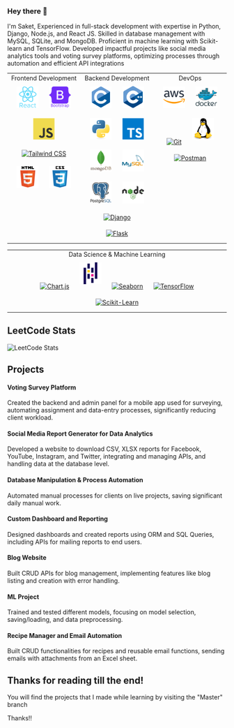 ### Hey there 👋

I'm Saket, Experienced in full-stack development with expertise in Python, Django, Node.js, and React JS. Skilled in database management with MySQL, SQLite, and MongoDB. Proficient in machine learning with Scikit-learn and TensorFlow. Developed impactful projects like social media analytics tools and voting survey platforms, optimizing processes through automation and efficient API integrations

<table><tr><td valign="top" width="33%">

<div align="center">  
  <p style="margin: auto;">
    Frontend Development
  </p>
  <a href="https://reactjs.org/" target="_blank"><img style="margin: 10px" src="https://raw.githubusercontent.com/devicons/devicon/master/icons/react/react-original-wordmark.svg" alt="React" height="50" /></a>  
  <a href="https://getbootstrap.com/docs/3.4/javascript/" target="_blank"><img style="margin: 10px" src="https://raw.githubusercontent.com/devicons/devicon/master/icons/bootstrap/bootstrap-plain-wordmark.svg" alt="Bootstrap" height="50" /></a>  
  <a href="https://developer.mozilla.org/en-US/docs/Web/JavaScript" target="_blank"><img style="margin: 10px" src="https://raw.githubusercontent.com/devicons/devicon/master/icons/javascript/javascript-original.svg" alt="JavaScript" height="50" /></a>  
  <a href="https://tailwindcss.com/" target="_blank"><img style="margin: 10px" src="https://www.vectorlogo.zone/logos/tailwindcss/tailwindcss-icon.svg" alt="Tailwind CSS" height="50" /></a>  
  <a href="https://www.w3.org/html/" target="_blank"><img style="margin: 10px" src="https://raw.githubusercontent.com/devicons/devicon/master/icons/html5/html5-original-wordmark.svg" alt="HTML5" height="50" /></a>  
  <a href="https://www.w3schools.com/css/" target="_blank"><img style="margin: 10px" src="https://raw.githubusercontent.com/devicons/devicon/master/icons/css3/css3-original-wordmark.svg" alt="CSS3" height="50" /></a>  
</div>

</td><td valign="top" width="33%">

<div align="center">  
  <p style="margin: auto;">
    Backend Development
  </p>
  <a href="https://www.cprogramming.com/" target="_blank"><img style="margin: 10px" src="https://raw.githubusercontent.com/devicons/devicon/master/icons/c/c-original.svg" alt="C" height="50" /></a>  
  <a href="https://www.w3schools.com/cpp/" target="_blank"><img style="margin: 10px" src="https://raw.githubusercontent.com/devicons/devicon/master/icons/cplusplus/cplusplus-original.svg" alt="C++" height="50" /></a>  
  <a href="https://www.python.org" target="_blank"><img style="margin: 10px" src="https://raw.githubusercontent.com/devicons/devicon/master/icons/python/python-original.svg" alt="Python" height="50" /></a>  
  <a href="https://www.typescriptlang.org/" target="_blank"><img style="margin: 10px" src="https://raw.githubusercontent.com/devicons/devicon/master/icons/typescript/typescript-original.svg" alt="TypeScript" height="50" /></a>  
  <a href="https://www.mongodb.com/" target="_blank"><img style="margin: 10px" src="https://raw.githubusercontent.com/devicons/devicon/master/icons/mongodb/mongodb-original-wordmark.svg" alt="MongoDB" height="50" /></a>  
  <a href="https://www.mysql.com/" target="_blank"><img style="margin: 10px" src="https://raw.githubusercontent.com/devicons/devicon/master/icons/mysql/mysql-original-wordmark.svg" alt="MySQL" height="50" /></a>  
  <a href="https://www.postgresql.org" target="_blank"><img style="margin: 10px" src="https://raw.githubusercontent.com/devicons/devicon/master/icons/postgresql/postgresql-original-wordmark.svg" alt="PostgreSQL" height="50" /></a>  
  <a href="https://nodejs.org/" target="_blank"><img style="margin: 10px" src="https://raw.githubusercontent.com/devicons/devicon/master/icons/nodejs/nodejs-original-wordmark.svg" alt="Node.js" height="50" /></a>  
  <a href="https://www.djangoproject.com/" target="_blank"><img style="margin: 10px" src="https://cdn.worldvectorlogo.com/logos/django.svg" alt="Django" height="50" /></a>  
  <a href="https://flask.palletsprojects.com/" target="_blank"><img style="margin: 10px" src="https://www.vectorlogo.zone/logos/pocoo_flask/pocoo_flask-icon.svg" alt="Flask" height="50" /></a>  
</div>

</td><td valign="top" width="33%">

<div align="center">  
  <p style="margin: auto;">
    DevOps
  </p>
  <a href="https://aws.amazon.com" target="_blank"><img style="margin: 10px" src="https://raw.githubusercontent.com/devicons/devicon/master/icons/amazonwebservices/amazonwebservices-original-wordmark.svg" alt="AWS" height="50" /></a>  
  <a href="https://www.docker.com/" target="_blank"><img style="margin: 10px" src="https://raw.githubusercontent.com/devicons/devicon/master/icons/docker/docker-original-wordmark.svg" alt="Docker" height="50" /></a>  
  <a href="https://git-scm.com/" target="_blank"><img style="margin: 10px" src="https://www.vectorlogo.zone/logos/git-scm/git-scm-icon.svg" alt="Git" height="50" /></a>  
  <a href="https://www.linux.org/" target="_blank"><img style="margin: 10px" src="https://raw.githubusercontent.com/devicons/devicon/master/icons/linux/linux-original.svg" alt="Linux" height="50" /></a>  
  <a href="https://www.postman.com" target="_blank"><img style="margin: 10px" src="https://www.vectorlogo.zone/logos/getpostman/getpostman-icon.svg" alt="Postman" height="50" /></a>  
</div>

</td></tr></table>

<table><tr><td valign="top" width="33%">

<div align="center">  
  <p style="margin: auto;">
    Data Science & Machine Learning
  </p>
  <a href="https://www.chartjs.org" target="_blank"><img style="margin: 10px" src="https://www.chartjs.org/media/logo-title.svg" alt="Chart.js" height="50" /></a>  
  <a href="https://pandas.pydata.org/" target="_blank"><img style="margin: 10px" src="https://raw.githubusercontent.com/devicons/devicon/2ae2a900d2f041da66e950e4d48052658d850630/icons/pandas/pandas-original.svg" alt="Pandas" height="50" /></a>  
  <a href="https://seaborn.pydata.org/" target="_blank"><img style="margin: 10px" src="https://seaborn.pydata.org/_images/logo-mark-lightbg.svg" alt="Seaborn" height="50" /></a>  
  <a href="https://www.tensorflow.org" target="_blank"><img style="margin: 10px" src="https://www.vectorlogo.zone/logos/tensorflow/tensorflow-icon.svg" alt="TensorFlow" height="50" /></a>  
  <a href="https://scikit-learn.org/" target="_blank"><img style="margin: 10px" src="https://upload.wikimedia.org/wikipedia/commons/0/05/Scikit_learn_logo_small.svg" alt="Scikit-Learn" height="50" /></a>  
</div>

</td></tr></table>

## LeetCode Stats

![LeetCode Stats](https://leetcard.jacoblin.cool/sakettest999?theme=light&font=Noto%20Sans%20Wancho)

## Projects

<h4>Voting Survey Platform</h4>
<p>
  Created the backend and admin panel for a mobile app used for surveying, automating assignment and data-entry processes, significantly reducing client workload.
</p>

<h4>Social Media Report Generator for Data Analytics</h4>
<p>
  Developed a website to download CSV, XLSX reports for Facebook, YouTube, Instagram, and Twitter, integrating and managing APIs, and handling data at the database level.
</p>

<h4>Database Manipulation & Process Automation</h4>
<p>
  Automated manual processes for clients on live projects, saving significant daily manual work.
</p>

<h4>Custom Dashboard and Reporting</h4>
<p>
  Designed dashboards and created reports using ORM and SQL Queries, including APIs for mailing reports to end users.
</p>

<h4>Blog Website</h4>
<p>
  Built CRUD APIs for blog management, implementing features like blog listing and creation with error handling.
</p>

<h4>ML Project</h4>
<p>
  Trained and tested different models, focusing on model selection, saving/loading, and data preprocessing.
</p>

<h4>Recipe Manager and Email Automation</h4>
<p>
  Built CRUD functionalities for recipes and reusable email functions, sending emails with attachments from an Excel sheet.
</p>



## Thanks for reading till the end!
You will find the projects that I made while learning by visiting the "Master" branch

Thanks!!
